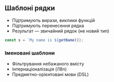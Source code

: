 ## Шаблоні рядки

-   Підтримують вирази, виклики функцій
-   Підтримують перенесення рядка
-   Результат — звичайний рядок (не новий тип)

```js
const s = `My name is ${getName()};
```

### Іменовані шаблони

-   Фільтрування небажаного вмісту
-   Інтернаціоналізація (i18n)
-   Предметно-орієнтовані мови (DSL)
